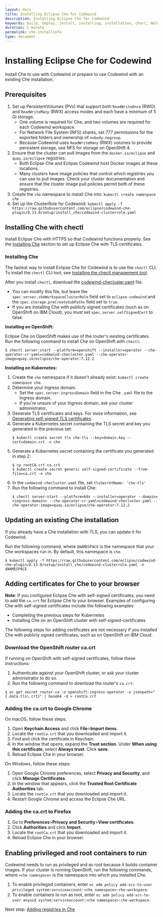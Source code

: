 ```yaml
---
layout: docs
title: Installing Eclipse Che for Codewind
description: Installing Eclipse Che for Codewind
keywords: build, deploy, install, installing, installation, chart, Helm, develop, cloud, public cloud, services, command line, cli, command, start, stop, update, open, delete, options, operation, devops, OpenShift, OKD
duration: 1 minute
permalink: che-installinfo
type: document
---
```


# Installing Eclipse Che for Codewind

Install Che to use with Codewind or prepare to use Codewind with an existing Che installation.

## Prerequisites

1. Set up PersistentVolumes (PVs) that support both `ReadWriteOnce` (RWO) and `ReadWriteMany` (RWX) access modes and each have a minimum of 5 Gi storage.
   - One volume is required for Che, and two volumes are required for each Codewind workspace.
   - For Network File System (NFS) shares, set 777 permissions for the exported folders and ownership of `nobody:nogroup`.
   - Because Codewind uses `ReadWriteMany` (RWX) volumes to provide persistent storage, use NFS for storage on OpenShift 4.
2. Ensure that the cluster can pull images from the `docker.io/eclipse` and `quay.io/eclipse` registries.
   - Both Eclipse Che and Eclipse Codewind host Docker images at these locations.
   - Many clusters have image policies that control which registries you can use to pull images. Check your cluster documentation and ensure that the cluster image pull policies permit both of these registries.
3. Create the `che` namespace to install Che into: `kubectl create namespace che`
4. Set up the ClusterRole for Codewind:
`kubectl apply -f https://raw.githubusercontent.com/eclipse/codewind-che-plugin/0.13.0/setup/install_che/codewind-clusterrole.yaml`

## Installing Che with chectl

Install Eclipse Che with HTTPS so that Codewind functions properly. See the [Installing Che](#installing-che) section to set up Eclipse Che with TLS certificates.

### Installing Che
The fastest way to install Eclipse Che for Codewind is to use the `chectl` CLI. To install the `chectl` CLI tool, see [Installing the chectl management tool](https://www.eclipse.org/che/docs/che-7/installing-the-chectl-management-tool/).

After you install `chectl`, download the [codewind-checluster.yaml](https://raw.githubusercontent.com/eclipse/codewind-che-plugin/0.13.0/setup/install_che/che-operator/codewind-checluster.yaml) file.
 - You can modify this file, but leave the `spec.server.cheWorkspaceClusterRole` field set to `eclipse-codewind` and the `spec.storage.preCreateSubPaths` field set to `true`.
 - If you are installing Che with publicly signed certificates (such as on OpenShift on IBM Cloud), you must set `spec.server.selfSignedCert` to false.

**Installing on OpenShift:**

Eclipse Che on OpenShift makes use of the router's existing certificates. 
Run the following command to install Che on OpenShift with `chectl`: 
   ```
   $ chectl server:start --platform=openshift --installer=operator --che-operator-cr-yaml=codewind-checluster.yaml --che-operator-image=quay.io/eclipse/che-operator:7.12.2
   ```

**Installing on Kubernetes:**

1. Create the `che` namespace if it doesn't already exist: `kubectl create namespace che`.
2. Determine your Ingress domain.
    - Set the `spec.server.ingressDomain` field in the Che `.yaml` file to the Ingress domain.
    - If you're unsure of your Ingress domain, ask your cluster administrator.
3. Generate TLS certificates and keys. For more information, see [Generating self-signed TLS certificates](https://www.eclipse.org/che/docs/che-7/setup-che-in-tls-mode-with-self-signed-certificate/#generating-self-signed-certificates_setup-che-in-tls-mode-with-self-signed-certificate).
4. Generate a Kubernetes secret containing the TLS secret and key you generated in the previous set:
   ```
   $ kubectl create secret tls che-tls --key=domain.key --cert=domain.crt -n che
   ```
5. Generate a Kubernetes secret containing the certificate you generated in step 2:
   ```
   $ cp rootCA.crt ca.crt
   $ kubectl create secret generic self-signed-certificate --from-file=ca.crt -n che
   ```
6. In the `codewind-checluster.yaml` file, set `tlsSecretName: 'che-tls'`
7. Run the following command to install Che: 
   ```
   $ chectl server:start --platform=k8s --installer=operator --domain=<ingress-domain> --che-operator-cr-yaml=codewind-checluster.yaml --che-operator-image=quay.io/eclipse/che-operator:7.12.2
   ```

## Updating an existing Che installation

If you already have a Che installation with TLS, you can update it for Codewind.

Run the following command, where `$NAMESPACE` is the namespace that your Che workspaces run in. By default, this namespace is `che`.
```
$ kubectl apply -f https://raw.githubusercontent.com/eclipse/codewind-che-plugin/0.13.0/setup/install_che/codewind-clusterrole.yaml -n $NAMESPACE
```

## Adding certificates for Che to your browser

**Note**: If you configured Eclipse Che with self-signed certificates, you need to add the `ca.crt` for Eclipse Che to your browser. Examples of configuring Che with self-signed certificates include the following examples:
  - Completing the previous steps for Kubernetes
  - Installing Che on an OpenShift cluster with self-signed-certificates

The following steps for adding certificates are not necessary if you installed Che with publicly signed certificates, such as on OpenShift on IBM Cloud.

### Download the OpenShift router ca.crt
If running on OpenShift with self-signed certificates, follow these instructions:

1. Authenticate against your OpenShift cluster, or ask your cluster administrator to do so.
2. Run the following command to download the router's `ca.crt`:
```
$ oc get secret router-ca -n openshift-ingress-operator -o jsonpath="{.data.tls\.crt}" | base64 -d > rootCa.crt
```

### Adding the ca.crt to Google Chrome

On macOS, follow these steps:

1. Open **Keychain Access** and click **File**>**Import items**.
2. Locate the `rootCa.crt` that you downloaded and import it.
3. Find and click the certificate in Keychain.
4. In the window that opens, expand the **Trust section**. Under **When using this certificate**, select **Always trust**. Click **save**.
5. Reload Eclipse Che in your browser.

On Windows, follow these steps:

1. Open Google Chrome preferences, select **Privacy and Security**, and click **Manage Certificates**.
2. In the window that appears, click the **Trusted Root Certificate Authorities** tab.
3. Locate the `rootCa.crt` that you downloaded and import it.
4. Restart Google Chrome and access the Eclipse Che URL.

### Adding the ca.crt to Firefox

1. Go to **Preferences**>**Privacy and Security**>**View certificates**.
2. Click **Authorities** and click **Import**.
3. Locate the `rootCa.crt` that you downloaded and import it.
4. Reload Eclipse Che in your browser.

## Enabling privileged and root containers to run

Codewind needs to run as privileged and as root because it builds container images. If your cluster is running OpenShift, run the following commands, where `<che namespace>` is the namespace into which you installed Che.
1. To enable privileged containers, enter `oc adm policy add-scc-to-user privileged system:serviceaccount:<che namespace>:che-workspace`.
2. To enable containers to run as root, enter `oc adm policy add-scc-to-user anyuid system:serviceaccount:<che namespace>:che-workspace`.

Next step: [Adding registries in Che](che-createcodewindworkspace.html)
